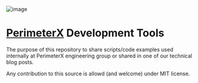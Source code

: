 ![image](https://843a2be0f3083c485676508ff87beaf088a889c0-www.googledrive.com/host/0B_r_WoIa581oY01QMWNVUElyM2M)

[PerimeterX](http://www.perimeterx.com) Development Tools
==

The purpose of this repository to share scripts/code examples used internally at PerimeterX engineering group or shared in one of our technical blog posts.


Any contribution to this source is allowd (and welcome) under MIT license. 
